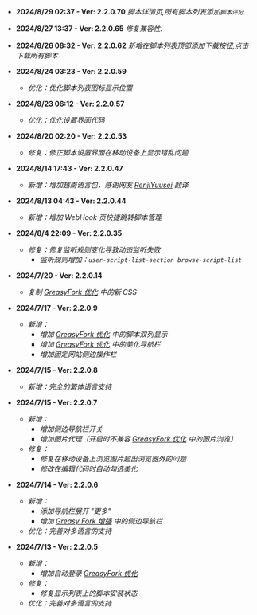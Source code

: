 - **2024/8/29 02:37 - Ver: 2.2.0.70** *脚本详情页,所有脚本列表添加`脚本评分`.*
- **2024/8/27 13:37 - Ver: 2.2.0.65** *修复兼容性.*
- **2024/8/26 08:32 - Ver: 2.2.0.62** *新增在脚本列表顶部添加下载按钮,点击下载所有脚本*
- **2024/8/24 03:23 - Ver: 2.2.0.59**
  - *优化：优化脚本列表图标显示位置*

- **2024/8/23 06:12 - Ver: 2.2.0.57**
  - *优化：优化设置界面代码*

- **2024/8/20 02:20 - Ver: 2.2.0.53**
  - *修复：修正脚本设置界面在移动设备上显示错乱问题*

- **2024/8/14 17:43 - Ver: 2.2.0.47**
  - *新增：增加越南语言包，感谢网友 [RenjiYuusei](https://greasyfork.org/zh-CN/scripts/497346/discussions/255571) 翻译*

- **2024/8/13 04:43 - Ver: 2.2.0.44**
  - *新增：增加 WebHook 页快捷跳转脚本管理*

- **2024/8/4 22:09 - Ver: 2.2.0.35**
  - *修复：修复监听规则变化导致动态监听失败*
    - *监听规则增加：`user-script-list-section browse-script-list`*

- **2024/7/20 - Ver: 2.2.0.14**
  - *复制 [GreasyFork 优化](https://greasyfork.org/zh-CN/scripts/475722) 中的新 CSS*

- **2024/7/17 - Ver: 2.2.0.9**
  - *新增：*
    - *增加 [GreasyFork 优化](https://greasyfork.org/zh-CN/scripts/475722) 中的脚本双列显示*
    - *增加 [GreasyFork 优化](https://greasyfork.org/zh-CN/scripts/475722) 中的美化导航栏*
    - *增加固定网站侧边操作栏*

- **2024/7/15 - Ver: 2.2.0.8**
  - *新增：完全的繁体语言支持*

- **2024/7/15 - Ver: 2.2.0.7**
  - *新增：*
    - *增加侧边导航栏开关*
    - *增加图片代理（开启时不兼容 [GreasyFork 优化](https://greasyfork.org/zh-CN/scripts/475722) 中的图片浏览）*
  - *修复：*
    - *修复在移动设备上浏览图片超出浏览器外的问题*
    - *修改在编辑代码时自动勾选美化*

- **2024/7/14 - Ver: 2.2.0.6**
  - *新增：*
    - *添加导航栏展开 "更多"*
    - *增加 [Greasy Fork 增强](https://greasyfork.org/zh-CN/scripts/467078) 中的侧边导航栏*
  - *优化：完善对多语言的支持*

- **2024/7/13 - Ver: 2.2.0.5**
  - *新增：*
    - *增加自动登录 [GreasyFork 优化](https://greasyfork.org/zh-CN/scripts/475722)*
  - *修复：*
    - *修复显示列表上的脚本安装状态*
  - *优化：完善对多语言的支持*
